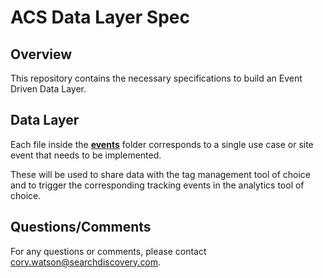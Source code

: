 # ACS Data Layer Spec

## Overview
This repository contains the necessary specifications to build an Event Driven Data Layer.

## Data Layer
Each file inside the **[events](events)** folder corresponds to a single use case or site event that needs to be implemented.

These will be used to share data with the tag management tool of choice and to trigger the corresponding tracking events in the analytics tool of choice.

## Questions/Comments
For any questions or comments, please contact cory.watson@searchdiscovery.com.
